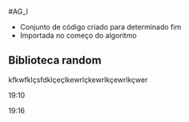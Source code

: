 #AG_I 
- Conjunto de código criado para determinado fim
- Importada no começo do algoritmo
## Biblioteca random
kfkwfklçsfdklçeçlkewrlçkewrlkçewrlkçwer


19:10

19:16



